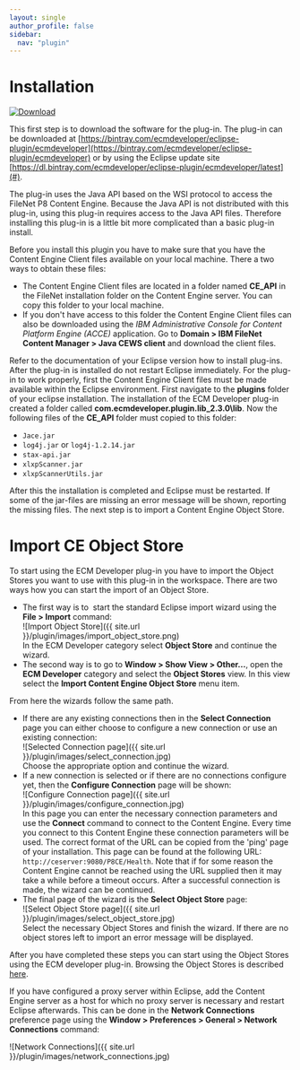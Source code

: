 ```yaml
---
layout: single
author_profile: false
sidebar:
  nav: "plugin"
---
```


# Installation

[ ![Download](https://api.bintray.com/packages/ecmdeveloper/eclipse-plugin/ecmdeveloper/images/download.svg) ](https://bintray.com/ecmdeveloper/eclipse-plugin/ecmdeveloper/_latestVersion)

This first step is to download the software for the plug-in. The plug-in can be downloaded at [https://bintray.com/ecmdeveloper/eclipse-plugin/ecmdeveloper](https://bintray.com/ecmdeveloper/eclipse-plugin/ecmdeveloper) or by using the Eclipse update site [https://dl.bintray.com/ecmdeveloper/eclipse-plugin/ecmdeveloper/latest](#).

The plug-in uses the Java API based on the WSI protocol to access the FileNet P8 Content Engine. Because the Java API is not distributed with this plug-in, using this plug-in requires access to the Java API files. Therefore installing this plug-in is a little bit more complicated than a basic plug-in install.

Before you install this plugin you have to make sure that you have the Content Engine Client files available on your local machine. There a two ways to obtain these files:

* The Content Engine Client files are located in a folder named __CE_API__ in the FileNet installation folder on the Content Engine server. You can copy this folder to your local machine.
* If you don't have access to this folder the Content Engine Client files can also be downloaded using the _IBM Administrative Console for Content Platform Engine (ACCE)_ application. Go to __Domain > IBM FileNet Content Manager > Java CEWS client__ and download the client files.

Refer to the documentation of your Eclipse version how to install plug-ins. After the plug-in is installed do not restart Eclipse immediately. For the plug-in to work properly, first the Content Engine Client files must be made available within the Eclipse environment. First navigate to the __plugins__ folder of your eclipse installation. The installation of the ECM Developer plug-in created a folder called __com.ecmdeveloper.plugin.lib_2.3.0\lib__. Now the following files of the __CE_API__ folder must copied to this folder:
* `Jace.jar`
* `log4j.jar` or `log4j-1.2.14.jar`
* `stax-api.jar`
* `xlxpScanner.jar`
* `xlxpScannerUtils.jar`

After this the installation is completed and Eclipse must be restarted. If some of the jar-files are missing an error message will be shown, reporting the missing files. The next step is to import a Content Engine Object Store.

# Import CE Object Store

To start using the ECM Developer plug-in you have to import the Object Stores you want to use with this plug-in in the workspace. There are two ways how you can start the import of an Object Store.
* The first way is to  start the standard Eclipse import wizard using the __File > Import__ command:<br>
![Import Object Store]({{ site.url }}/plugin/images/import_object_store.png)<br>
In the ECM Developer category select __Object Store__ and continue the wizard.
* The second way is to go to __Window > Show View > Other...__, open the __ECM Developer__ category and select the __Object Stores__ view. In this view select the __Import Content Engine Object Store__ menu item.

From here the wizards follow the same path.

* If there are any existing connections then in the __Select Connection__ page
you can either choose to configure a new connection or use an existing connection:<br>
![Selected Connection page]({{ site.url }}/plugin/images/select_connection.jpg)<br>
Choose the appropriate option and continue the wizard.
* If a new connection is selected or if there are no connections configure yet, then the
__Configure Connection__ page will be shown:<br>
![Configure Connection page]({{ site.url }}/plugin/images/configure_connection.jpg)<br>
In this page you can enter the necessary connection parameters and use the
__Connect__ command to connect to the Content Engine. Every time you connect to
this Content Engine these connection parameters will be used. The correct format of the URL can be copied from the 'ping' page of your installation. This page can be found at the following URL: `http://ceserver:9080/P8CE/Health`. Note that if for some reason
the Content Engine cannot be reached using the URL supplied then it may take a while before
a timeout occurs. After a successful connection is made, the wizard can be continued.
* The final page of the wizard is the __Select Object Store__ page:<br>
![Select Object Store page]({{ site.url }}/plugin/images/select_object_store.jpg)<br>
Select the necessary Object Stores and finish the wizard. If there are no object stores
left to import an error message will be displayed.

After you have completed these steps you can start using the Object Stores using the
ECM developer plug-in. Browsing the Object Stores is described
<a href='{{ site.url }}/plugin/browsing-object-stores'>here</a>.

If you have configured a proxy server within Eclipse, add the Content Engine server as a
host for which no proxy server is necessary and restart Eclipse afterwards. This can be
done in the __Network Connections__ preference page using the
__Window &gt; Preferences &gt; General &gt; Network Connections__ command:

![Network Connections]({{ site.url }}/plugin/images/network_connections.jpg)<br>
